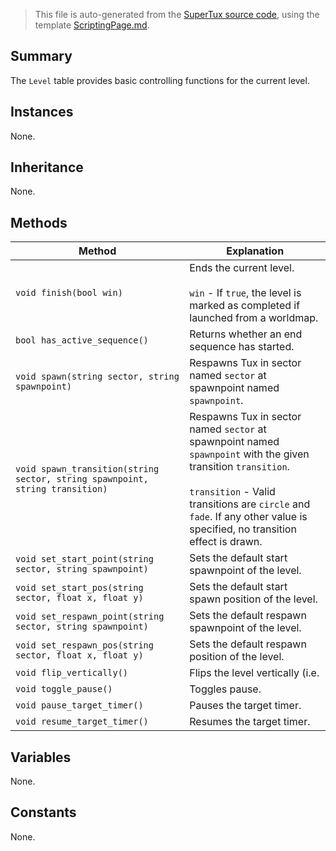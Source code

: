 > This file is auto-generated from the [SuperTux source code](https://github.com/SuperTux/supertux/tree/master/src), using the template [ScriptingPage.md](https://github.com/SuperTux/wiki/tree/master/templates/ScriptingPage.md).

Summary
-------

The `Level` table provides basic controlling functions for the current level.

Instances
--------

None.

Inheritance
--------

None.

Methods
-------

Method | Explanation
-------|-------
`void finish(bool win)` | Ends the current level.<br /><br /> `win` - If `true`, the level is marked as completed if launched from a worldmap. 
`bool has_active_sequence()` | Returns whether an end sequence has started.
`void spawn(string sector, string spawnpoint)` | Respawns Tux in sector named `sector` at spawnpoint named `spawnpoint`.
`void spawn_transition(string sector, string spawnpoint, string transition)` | Respawns Tux in sector named `sector` at spawnpoint named `spawnpoint` with the given transition `transition`.<br /><br /> `transition` - Valid transitions are `circle` and `fade`. If any other value is specified, no transition effect is drawn. 
`void set_start_point(string sector, string spawnpoint)` | Sets the default start spawnpoint of the level.
`void set_start_pos(string sector, float x, float y)` | Sets the default start spawn position of the level.
`void set_respawn_point(string sector, string spawnpoint)` | Sets the default respawn spawnpoint of the level.
`void set_respawn_pos(string sector, float x, float y)` | Sets the default respawn position of the level.
`void flip_vertically()` | Flips the level vertically (i.e.
`void toggle_pause()` | Toggles pause.
`void pause_target_timer()` | Pauses the target timer.
`void resume_target_timer()` | Resumes the target timer.


Variables
---------

None.

Constants
---------

None.
